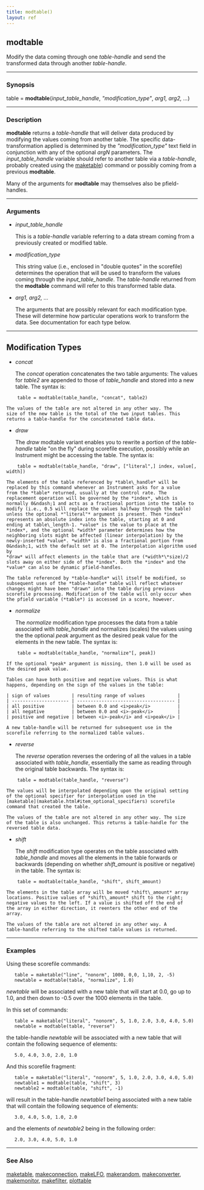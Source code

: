 ```yaml
---
title: modtable()
layout: ref
---
```


## modtable

Modify the data coming through one *table-handle* and
send the transformed data through another *table-handle*.

-----

### Synopsis

table = **modtable**(*input\_table\_handle*, *"modification\_type"*,
*arg1, arg2, ...*)

-----

### Description

**modtable** returns a *table-handle* that will deliver data produced by
modifying the values coming from another table. The specific
data-transformation applied is determined by the *"modification\_type"*
text field in conjunction with any of the optional *argN* parameters.
The *input\_table\_handle* variable should refer to another table via a
*table-handle*, probably created using the [maketable](maketable.html))
command or possibly coming from a previous **modtable**.

Many of the arguments for **modtable** may themselves also be
pfield-handles.

-----

### Arguments

  - *input\_table\_handle*  
      
    This is a *table-handle* variable referring to a data stream coming
    from a previously created or modified table.

  - *modification\_type*  
      
    This string value (i.e., enclosed in "double quotes" in the
    scorefile) determines the operation that will be used to transform
    the values coming through the *input\_table\_handle*. The
    *table-handle* returned from the **modtable** command will refer to
    this transformed table data.

  - *arg1, arg2, ...*  
      
    The arguments that are possibly relevant for each modification type.
    These will determine how particular operations work to transform the
    data. See documentation for each type below.

-----

## Modification Types

  - <span id="concat" class="internallink">*concat*</span>  
      
    The *concat* operation concatenates the two table arguments:
	 The values for *table2* are appended to those of *table_handle*
	 and stored into a new table. The syntax is:

```
    table = modtable(table_handle, "concat", table2)
```
    
    The values of the table are not altered in any other way. The
    size of the new table is the total of the two input tables. This
    returns a table-handle for the concatenated table data.

  - <span id="draw" class="internallink">*draw*</span>  
      
    The *draw* modtable variant enables you to rewrite a portion of the
    *table-handle* table "on the fly" during scorefile execution,
    possibly while an Instrument might be accessing the table. The
    syntax is:

```
    table = modtable(table_handle, "draw", ["literal",] index, value[, width])
```
    
    The elements of the table referenced by *table\_handle* will be
    replaced by this command whenever an Instrument asks for a value
    from the *table* returned, usually at the control rate. The
    replacement operation will be governed by the *index*, which is
    normally 0&ndash;1 and acts as a fractional portion into the table to
    modify (i.e., 0.5 will replace the values halfway through the table)
    unless the optional *"literal"* argument is present. Then *index*
    represents an absolute index into the table, starting at 0 and
    ending at table\_length-1. *value* is the value to place at the
    *index*, and the optional *width* parameter determines how the
    neighboring slots might be affected (linear interpolation) by the
    newly-inserted *value*. *width* is also a fractional portion from
    0&ndash;1, with the default set at 0. The interpolation algorithm used by
    *draw* will affect elements in the table that are (*width*\*size)/2
    slots away on either side of the *index*. Both the *index* and the
    *value* can also be dynamic pfield-handles.
    
    The table referenced by *table-handle* will itself be modified, so
    subsequent uses of the *table-handle* table will reflect whatever
    changes might have been "drawn" into the table during previous
    scorefile processing. Modification of the table will only occur when
    the pfield variable (*table*) is accessed in a score, however.
    
      
  - <span id="normalize" class="internallink">*normalize*</span>  
      
    The *normalize* modification type processes the data from a table
    associated with *table\_handle* and normalizes (scales) the values
    using the the optional *peak* argument as the desired peak value for
    the elements in the new table. The syntax is:

```
    table = modtable(table_handle, "normalize"[, peak])
```
    
    If the optional *peak* argument is missing, then 1.0 will be used as
    the desired peak value.
    
    Tables can have both positive and negative values. This is what
    happens, depending on the sign of the values in the table:  

    | sign of values        | resulting range of values            |
    | --------------------- | ------------------------------------ |
    | all positive          | between 0.0 and <i>peak</i>          |
    | all negative          | between 0.0 and <i>-peak</i>         |
    | positive and negative | between <i>-peak</i> and <i>peak</i> |
    
    A new table-handle will be returned for subsequent use in the
    scorefile referring to the normalized table values.

  - <span id="reverse" class="internallink">*reverse*</span>  
      
    The *reverse* operation reverses the ordering of all the values in a
    table associated with *table\_handle*, essentially the same as
    reading through the original table backwards. The syntax is:

```
    table = modtable(table_handle, "reverse")
```
    
    The values will be interpolated depending upon the original setting
    of the optional specifier for interpolation used in the
    [maketable](maketable.html#item_optional_specifiers) scorefile
    command that created the table.
    
    The values of the table are not altered in any other way. The size
    of the table is also unchanged. This returns a table-handle for the
    reversed table data.

  - <span id="shift" class="internallink">*shift*</span>  
      
    The *shift* modification type operates on the table associated with
    *table\_handle* and moves all the elements in the table forwards or
    backwards (depending on whether *shift\_amount* is positive or
    negative) in the table. The syntax is:

```
    table = modtable(table_handle, "shift", shift_amount)
```
    
    The elements in the table array will be moved *shift\_amount* array
    locations. Positive values of *shift\_amount* shift to the right;
    negative values to the left. If a value is shifted off the end of
    the array in either direction, it reenters the other end of the
    array.
    
    The values of the table are not altered in any other way. A
    table-handle referring to the shifted table values is returned.


-----

### Examples

Using these scorefile commands:

``` 
   table = maketable("line", "nonorm", 1000, 0,0, 1,10, 2, -5)
   newtable = modtable(table, "normalize", 1.0)
```

*newtable* will be associated with a new table that will start at 0.0,
go up to 1.0, and then down to -0.5 over the 1000 elements in the table.

In this set of commands:

``` 
   table = maketable("literal", "nonorm", 5, 1.0, 2.0, 3.0, 4.0, 5.0)
   newtable = modtable(table, "reverse")
```

the table-handle *newtable* will be associated with a new table that
will contain the following sequence of elements:

``` 
   5.0, 4.0, 3.0, 2.0, 1.0
``` 

And this scorefile fragment:

``` 
   table = maketable("literal", "nonorm", 5, 1.0, 2.0, 3.0, 4.0, 5.0)
   newtable1 = modtable(table, "shift", 3)
   newtable2 = modtable(table, "shift", -1)
```

will result in the table-handle *newtable1* being associated with a new
table that will contain the following sequence of elements:

``` 
   3.0, 4.0, 5.0, 1.0, 2.0
``` 

and the elements of *newtable2* being in the following order:

``` 
   2.0, 3.0, 4.0, 5.0, 1.0
``` 


-----

### See Also

[maketable](maketable.html), [makeconnection](makeconnection.html),
[makeLFO](makeLFO.html), [makerandom](makerandom.html),
[makeconverter](makeconverter.html), [makemonitor](makemonitor.html),
[makefilter](makefilter.html), [plottable](plottable.html)
